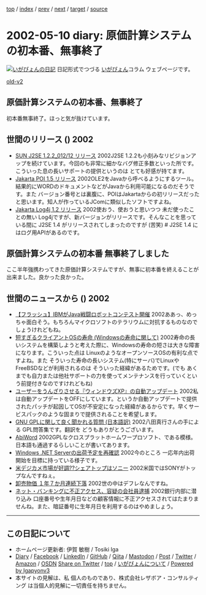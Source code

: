 [top](../index.html) 
 / [index](index.html) 
 / [prev](ig020504.html) 
 / [next](ig020511.html) 
 / [target](https://www.igapyon.jp/igapyon/diary/2002/ig020510.html) 
 / [source](https://github.com/igapyon/diary/blob/master/2002/ig020510.src.md) 

2002-05-10 diary: 原価計算システムの初本番、無事終了
=====================================================================================================
[![いがぴょんの日記](https://www.igapyon.jp/igapyon/diary/images/iga200306s.jpg "いがぴょん")](https://www.igapyon.jp/igapyon/diary/memo/memoigapyon.html) 日記形式でつづる [いがぴょん](https://www.igapyon.jp/igapyon/diary/memo/memoigapyon.html)コラム ウェブページです。

[old-v2](ig020510-orig.html)

## 原価計算システムの初本番、無事終了

初本番無事終了。ほっと気が抜けています。


## 世間のリリース () 2002

* [SUN J2SE 1.2.2_012/12 リリース](http://java.sun.com/products/jdk/1.2/index.html)  2002J2SE 1.2.2も小刻みなリビジョンアップを続けています。今回のも非常に細かなバグ修正多数といった所です。こういった息の長いサポートの提供というのは とても好感が持てます。
* [Jakarta POI 1.5 リリース](http://jakarta.apache.org/poi/)  2002OLE2をJavaから呼べるようにするツール。結果的にWORDのドキュメントなどがJavaから利用可能になるのだそうです。また バージョン番号とは裏腹に、POIはJakartaからの初リリースだったと思います。知人が作っているJComに類似したソフトですよね。
* [Jakarta Log4j 1.2 リリース](http://jakarta.apache.org/log4j/docs/)  2002使おう、使おうと思いつつ 未だ使ったことの無い Log4jですが、新バージョンがリリースです。そんなことを思っている間に J2SE 1.4 がリリースされてしまったのですが (苦笑) # J2SE 1.4 にはログ用APIがあるのです。

## 原価計算システムの初本番 無事終了しました

ここ半年強携わってきた原価計算システムですが、無事に初本番を終えることが出来ました。良かった良かった。

## 世間のニュースから () 2002

* [【フラッシュ】IBMがJava戦闘ロボットコンテスト開催](http://cnet.sphere.ne.jp/News/Flash/2002/2002-0510-F-1.html)  2002ああっ、めっちゃ面白そう。もちろんマイクロソフトのテラリウムに対抗するものなのでしょうけれどもね。
* [短すぎるクライアントOSの寿命 (Windowsの寿命に関して)](http://itpro.nikkeibp.co.jp/free/ITPro/OPINION/20020508/1/)  2002寿命の長いシステムを構築しようと考えた際に、Windowsの寿命の短さは大きな障害になります。こういった点は LinuxのようなオープンソースOSの有利な点ですよね。また そういった寿命の長いシステム(特にサーバ)でLinuxやFreeBSDなどが利用されるのは そういった経緯があるためです。(でも あくまでも自力または他社サポートの力を使ってメンテナンスを行っていくという前提付きなのですけれどもね)
* [ユーザーをうんざりさせる『ウィンドウズXP』の自動アップデート](http://www.hotwired.co.jp/news/news/20020507304.html)  2002私は自動アップデートをOFFにしています。というか自動アップデートで提供されたパッチが起因してOSが不安定になった経緯があるからです。早くサービスパックのような固まりで提供されることを希望します。
* [GNU GPLに関して良く聞かれる質問 (日本語訳)](http://www.gnu.org/licenses/gpl-faq.ja.html)  2002八田真行さんの手による GPL問答集です。翻訳を どうもありがとうございます。
* [AbiWord](http://www.abiword.com/)  2002GPLなクロスプラットホームワープロソフト、である模様。日本語も通過するらしいことが書いてあります。
* [Windows .NET Serverの出荷予定を再確認](http://www.zdnet.co.jp/news/0205/10/nebt_13.html)  2002今のところ 一応年内出荷開始を目標に持っている様子です。
* [米デジカメ市場が好調??シェアトップはソニー](http://www.zdnet.co.jp/news/0205/10/nebt_04.html)  2002米国ではSONYがトップなんですねぇ。
* [卸売物価 １年７か月連続下落](http://www.nhk.or.jp/news/2002/05/10/grri84000000c4fv.html)  2002世の中はデフレなんですね。
* [ネット・バンキングに不正アクセス、容疑の会社員逮捕](http://www.asahi.com/national/update/0510/018.html?2002)  2002銀行内部に潜り込み 口座番号や生年月日などの顧客情報に不正アクセスされてはたまりませんね。また、暗証番号に生年月日を利用するのはやめましょう。


----------------------------------------------------------------------------------------------------

## この日記について

* ホームページ更新者: 伊賀 敏樹 / Tosiki Iga
* [Diary](https://www.igapyon.jp/igapyon/diary/) / [Facebook](https://www.facebook.com/igapyon) / [LinkedIn](https://www.linkedin.com/in/toshikiiga) / [GitHub](https://github.com/igapyon) / [Qiita](https://qiita.com/igapyon) / [Mastodon](https://social.vivaldi.net/@igapyon) / [Post](https://post.news/igapyon) / [Twitter](https://twitter.com/ToshikiIga) / [Amazon](https://www.amazon.co.jp/%E4%BC%8A%E8%B3%80-%E6%95%8F%E6%A8%B9/e/B004LTQWCQ) / [OSDN](https://ja.osdn.net/users/iga/)
[Share on Twitter](https://twitter.com/intent/tweet?hashtags=igapyon%2Cdiary%2C%E3%81%84%E3%81%8C%E3%81%B4%E3%82%87%E3%82%93&text=%E5%8E%9F%E4%BE%A1%E8%A8%88%E7%AE%97%E3%82%B7%E3%82%B9%E3%83%86%E3%83%A0%E3%81%AE%E5%88%9D%E6%9C%AC%E7%95%AA%E3%80%81%E7%84%A1%E4%BA%8B%E7%B5%82%E4%BA%86&url=https%3A%2F%2Fwww.igapyon.jp%2Figapyon%2Fdiary%2F2002%2Fig020510.html) / [top](../index.html) / [いがぴょんについて](https://www.igapyon.jp/igapyon/diary/memo/memoigapyon.html) / [Powered by Igapyonv3](https://github.com/igapyon/igapyonv3)
* 本サイトの見解は、私 個人のものであり、株式会社レザボア・コンサルティング は当個人的見解に一切責任を持ちません。 

